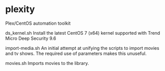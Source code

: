 # plexity
Plex/CentOS automation toolkit


ds_kernel.sh      Install the latest CentOS 7 (x64) kernel supported with Trend Micro Deep Security 9.6

import-media.sh   An initial attempt at unifying the scripts to import movies and tv shows.  The required use of parameters makes this unuseful.  

movies.sh         Imports movies to the library.   
